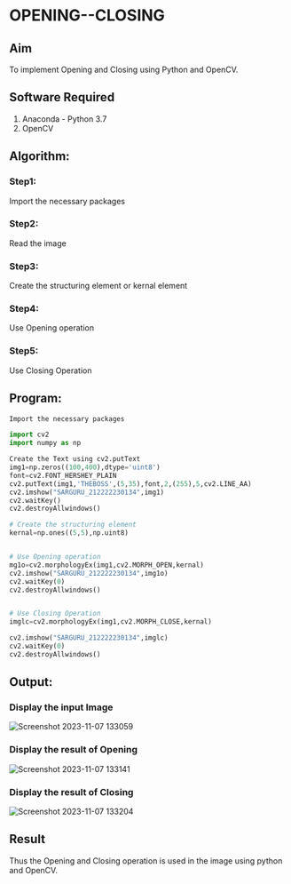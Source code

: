 # OPENING--CLOSING
## Aim
To implement Opening and Closing using Python and OpenCV.

## Software Required
1. Anaconda - Python 3.7
2. OpenCV
## Algorithm:
### Step1:
Import the necessary packages
### Step2:
Read the image
### Step3:
Create the structuring element or kernal element
### Step4:
Use Opening operation
### Step5:
Use Closing Operation
 
## Program:

``` Python
Import the necessary packages

import cv2
import numpy as np

Create the Text using cv2.putText
img1=np.zeros((100,400),dtype='uint8')
font=cv2.FONT_HERSHEY_PLAIN
cv2.putText(img1,'THEBOSS',(5,35),font,2,(255),5,cv2.LINE_AA)
cv2.imshow("SARGURU_212222230134",img1)
cv2.waitKey()
cv2.destroyAllwindows()

# Create the structuring element
kernal=np.ones((5,5),np.uint8)


# Use Opening operation
mg1o=cv2.morphologyEx(img1,cv2.MORPH_OPEN,kernal)
cv2.imshow("SARGURU_212222230134",img1o)
cv2.waitKey(0)
cv2.destroyAllwindows()


# Use Closing Operation
imglc=cv2.morphologyEx(img1,cv2.MORPH_CLOSE,kernal)

cv2.imshow("SARGURU_212222230134",imglc)
cv2.waitKey(0)
cv2.destroyAllwindows()


```
## Output:

### Display the input Image


![Screenshot 2023-11-07 133059](https://github.com/Sargurukumaresan/OPENING--CLOSING/assets/119559840/35e55e4f-3089-4816-b778-06ccd5ae0605)


### Display the result of Opening

![Screenshot 2023-11-07 133141](https://github.com/Sargurukumaresan/OPENING--CLOSING/assets/119559840/1a3c7b66-ad05-4453-877d-26874381b438)



### Display the result of Closing


![Screenshot 2023-11-07 133204](https://github.com/Sargurukumaresan/OPENING--CLOSING/assets/119559840/a601c237-3a23-4ab3-b576-b4736df07dc6)


## Result
Thus the Opening and Closing operation is used in the image using python and OpenCV.
